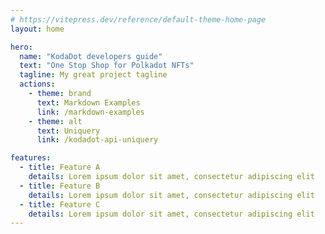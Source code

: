 ```yaml
---
# https://vitepress.dev/reference/default-theme-home-page
layout: home

hero:
  name: "KodaDot developers guide"
  text: "One Stop Shop for Polkadot NFTs"
  tagline: My great project tagline
  actions:
    - theme: brand
      text: Markdown Examples
      link: /markdown-examples
    - theme: alt
      text: Uniquery
      link: /kodadot-api-uniquery

features:
  - title: Feature A
    details: Lorem ipsum dolor sit amet, consectetur adipiscing elit
  - title: Feature B
    details: Lorem ipsum dolor sit amet, consectetur adipiscing elit
  - title: Feature C
    details: Lorem ipsum dolor sit amet, consectetur adipiscing elit
---
```


